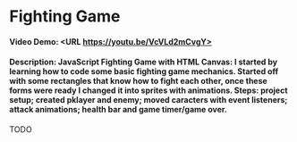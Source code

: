 # Fighting Game
#### Video Demo:  <URL https://youtu.be/VcVLd2mCvgY>
#### Description: JavaScript Fighting Game with HTML Canvas: I started by learning how to code some basic fighting game mechanics. Started off with some rectangles that know how to fight each other, once these forms were ready I changed it into sprites with animations. Steps: project setup; created pklayer and enemy; moved caracters with event listeners; attack animations; health bar and game timer/game over.
TODO
